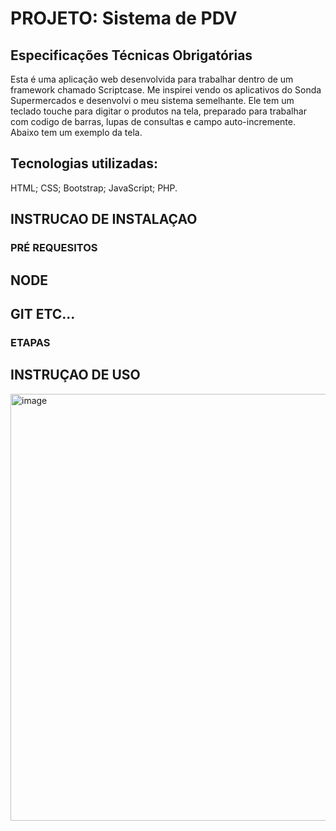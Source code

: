 # PROJETO: Sistema de PDV
 
## Especificações Técnicas Obrigatórias

Esta é uma aplicação web desenvolvida para trabalhar dentro de um framework chamado Scriptcase. Me inspirei vendo os aplicativos do Sonda Supermercados e desenvolvi o meu sistema semelhante.
Ele tem um teclado touche para digitar o produtos na tela, preparado para trabalhar com codigo de barras, lupas de consultas e campo auto-incremente.
Abaixo tem um exemplo da tela.

## Tecnologias utilizadas:

HTML;
CSS;
Bootstrap;
JavaScript;
PHP.



## INSTRUCAO DE INSTALAÇAO

### PRÉ REQUESITOS

## NODE
## GIT ETC...

### ETAPAS

## INSTRUÇAO DE USO

<img width="1365" height="683" alt="image" src="https://github.com/user-attachments/assets/7cdf282e-297d-4259-8cdd-6879001fdab6" />
